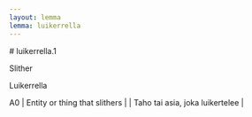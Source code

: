 ```yaml
---
layout: lemma
lemma: luikerrella
---
```


<div class="sense">
# <span class="sensename">luikerrella.1</span>

<span class="description">Slither</span>

<span class="description">Luikerrella</span>

A0 | Entity or thing that slithers |   | Taho tai asia, joka luikertelee |  

</div>

